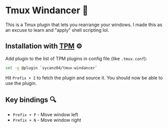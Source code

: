 # Tmux Windancer 🔄
This is a Tmux plugin that lets you rearrange your windows. I made this as an excuse to learn and "apply" shell scripting lol.

## Installation with [TPM](https://github.com/tmux-plugins/tpm) ⚙️
Add plugin to the list of TPM plugins in config file (like `.tmux.conf`):
```bash
set -g @plugin `sycanz04/tmux-windancer`
```
Hit `Prefix + I` to fetch the plugin and source it. You should now be able to use the plugin.

## Key bindings 🔍
- `Prefix + P` - Move window left
- `Prefix + N` - Move window right
